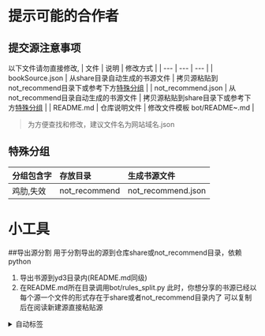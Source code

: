 # 提示可能的合作者
## 提交源注意事项
以下文件请勿直接修改,
| 文件 | 说明 | 修改方式 |
| --- | --- | --- |
| bookSource.json | 从share目录自动生成的书源文件 | 拷贝源粘贴到not_recommend目录下或参考下方[特殊分组](#特殊分组) |
| not_recommend.json | 从not_recommend目录自动生成的书源文件 | 拷贝源粘贴到share目录下或参考下方[特殊分组](#特殊分组) |
| README.md | 仓库说明文件 | 修改文件模板 bot/README~.md |
> 为方便查找和修改，建议文件名为网站域名.json

## 特殊分组
| 分组包含字 | 存放目录 | 生成书源文件 |
| :--- | :--- | :--- |
| 鸡肋,失效 | not_recommend | not_recommend.json |

# 小工具

##导出源分割
用于分割导出的源到仓库share或not_recommend目录，依赖python
1. 导出书源到yd3目录内(README.md同级)
2. 在README.md所在目录调用bot/rules_split.py
此时，你想分享的书源已经以每个源一个文件的形式存在于share或者not_recommend目录内了
可以复制后在阅读新建源直接粘贴源

<details><summary>自动标签</summary>
[提问](https://github.com/syomie/yd3/issues)正文包含特殊关键字会触发问题标签。
<details><summary>新增</summary>
 - 作http
 - 添加http
 - 新增http
</details>
<details><summary>书源</summary>
 - 书源
</details>
<details><summary>失效</summary>
 - 失效
 - 不能用了
</details>
<details><summary>站点</summary>
</details>
<details><summary>替换</summary>
</details>
</details>

